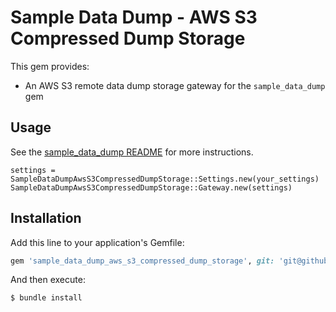 # Sample Data Dump - AWS S3 Compressed Dump Storage

This gem provides:
  - An AWS S3 remote data dump storage gateway for the `sample_data_dump` gem

## Usage

See the [sample_data_dump README](https://github.com/tricycle/sample_data_dump) for more
instructions.

```
settings = SampleDataDumpAwsS3CompressedDumpStorage::Settings.new(your_settings)
SampleDataDumpAwsS3CompressedDumpStorage::Gateway.new(settings)
```

## Installation

Add this line to your application's Gemfile:

```ruby
gem 'sample_data_dump_aws_s3_compressed_dump_storage', git: 'git@github.com:tricycle/sample_data_dump_aws_s3_compressed_dump_storage.git'
```

And then execute:

    $ bundle install
